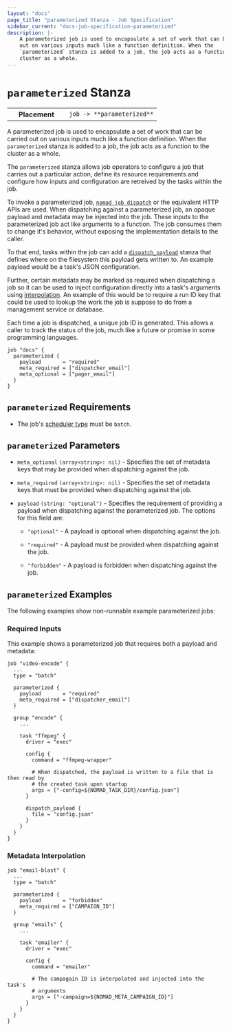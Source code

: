 ```yaml
---
layout: "docs"
page_title: "parameterized Stanza - Job Specification"
sidebar_current: "docs-job-specification-parameterized"
description: |-
    A parameterized job is used to encapsulate a set of work that can be carried
    out on various inputs much like a function definition. When the
    `parameterized` stanza is added to a job, the job acts as a function to the
    cluster as a whole. 
---
```


# `parameterized` Stanza

<table class="table table-bordered table-striped">
  <tr>
    <th width="120">Placement</th>
    <td>
      <code>job -> **parameterized**</code>
    </td>
  </tr>
</table>

A parameterized job is used to encapsulate a set of work that can be carried out
on various inputs much like a function definition. When the `parameterized`
stanza is added to a job, the job acts as a function to the cluster as a whole. 

The `parameterized` stanza allows job operators to configure a job that carries
out a particular action, define its resource requirements and configure how
inputs and configuration are retreived by the tasks within the job.

To invoke a parameterized job, [`nomad job
dispatch`][dispatch command] or the equivalent HTTP APIs are
used. When dispatching against a parameterized job, an opaque payload and
metadata may be injected into the job. These inputs to the parameterized job act
like arguments to a function. The job consumes them to change it's behavior,
without exposing the implementation details to the caller. 

To that end, tasks within the job can add a
[`dispatch_payload`][dispatch_payload] stanza that
defines where on the filesystem this payload gets written to. An example payload
would be a task's JSON configuration.

Further, certain metadata may be marked as required when dispatching a job so it
can be used to inject configuration directly into a task's arguments using
[interpolation]. An example of this would be to require a run ID key that
could be used to lookup the work the job is suppose to do from a management
service or database.

Each time a job is dispatched, a unique job ID is generated. This allows a
caller to track the status of the job, much like a future or promise in some
programming languages.

```hcl
job "docs" {
  parameterized {
    payload       = "required"
    meta_required = ["dispatcher_email"]
    meta_optional = ["pager_email"]
  }
}
```

## `parameterized` Requirements

 - The job's [scheduler type][batch-type] must be `batch`.

## `parameterized` Parameters

- `meta_optional` `(array<string>: nil)` - Specifies the set of metadata keys that
   may be provided when dispatching against the job.

- `meta_required` `(array<string>: nil)` - Specifies the set of metadata keys that
  must be provided when dispatching against the job.

- `payload` `(string: "optional")` - Specifies the requirement of providing a
  payload when dispatching against the parameterized job. The options for this
  field are:

  - `"optional"` - A payload is optional when dispatching against the job.

  - `"required"` - A payload must be provided when dispatching against the job.

  - `"forbidden"` - A payload is forbidden when dispatching against the job.

## `parameterized` Examples

The following examples show non-runnable example parameterized jobs:

### Required Inputs

This example shows a parameterized job that requires both a payload and
metadata:

```hcl
job "video-encode" {
  ... 
  type = "batch"

  parameterized {
    payload       = "required"
    meta_required = ["dispatcher_email"]
  }
    
  group "encode" {
    ...

    task "ffmpeg" {
      driver = "exec"

      config {
        command = "ffmpeg-wrapper"

        # When dispatched, the payload is written to a file that is then read by
        # the created task upon startup
        args = ["-config=${NOMAD_TASK_DIR}/config.json"]
      }
      
      dispatch_payload {
        file = "config.json"
      }
    }
  }
}
```

### Metadata Interpolation

```hcl
job "email-blast" {
  ... 
  type = "batch"

  parameterized {
    payload       = "forbidden"
    meta_required = ["CAMPAIGN_ID"]
  }
    
  group "emails" {
    ...

    task "emailer" {
      driver = "exec"

      config {
        command = "emailer"

        # The campagain ID is interpolated and injected into the task's
        # arguments
        args = ["-campaign=${NOMAD_META_CAMPAIGN_ID}"]
      }
    }
  }
}
```

[batch-type]: /docs/job-specification/job.html#type "Batch scheduler type"
[dispatch command]: /docs/commands/job-dispatch.html "Nomad Job Dispatch Command"
[resources]: /docs/job-specification/resources.html "Nomad resources Job Specification"
[interpolation]: /docs/runtime/interpolation.html "Nomad Runtime Interpolation"
[dispatch_payload]: /docs/job-specification/dispatch_payload.html "Nomad dispatch_payload Job Specification"
